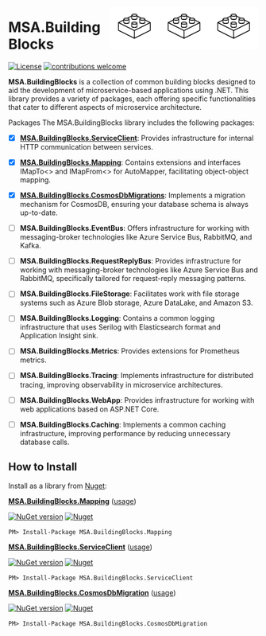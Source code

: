 <img align="right" width="100" src="block.png" /><img align="right" width="100" src="block.png" /><img align="right" width="100" src="block.png" />

# MSA.BuildingBlocks

[![License](https://img.shields.io/badge/license-MIT-blue.svg)](https://github.com/Marusyk/grok.net/blob/main/LICENSE)
[![contributions welcome](https://img.shields.io/badge/contributions-welcome-brightgreen.svg?style=flat)](https://github.com/Marusyk/grok.net/blob/main/CONTRIBUTING.md)

**MSA.BuildingBlocks** is a collection of common building blocks designed to aid the development of microservice-based applications using .NET. This library provides a variety of packages, each offering specific functionalities that cater to different aspects of microservice architecture.

Packages
The MSA.BuildingBlocks library includes the following packages:

* [x] [**MSA.BuildingBlocks.ServiceClient**](src/MSA.BuildingBlocks.ServiceClient/README.md): Provides infrastructure for internal HTTP communication between services.
* [x] [**MSA.BuildingBlocks.Mapping**](src/MSA.BuildingBlocks.Mapping/README.md): Contains extensions and interfaces IMapTo<> and IMapFrom<> for AutoMapper, facilitating object-object mapping.
* [x] [**MSA.BuildingBlocks.CosmosDbMigrations**](src/MSA.BuildingBlocks.CosmosDbMigration/README.md): Implements a migration mechanism for CosmosDB, ensuring your database schema is always up-to-date.
* [ ] **MSA.BuildingBlocks.EventBus**: Offers infrastructure for working with messaging-broker technologies like Azure Service Bus, RabbitMQ, and Kafka.
* [ ] **MSA.BuildingBlocks.RequestReplyBus**: Provides infrastructure for working with messaging-broker technologies like Azure Service Bus and RabbitMQ, specifically tailored for request-reply messaging patterns.
* [ ] **MSA.BuildingBlocks.FileStorage**: Facilitates work with file storage systems such as Azure Blob storage, Azure DataLake, and Amazon S3.
* [ ] **MSA.BuildingBlocks.Logging**: Contains a common logging infrastructure that uses Serilog with Elasticsearch format and Application Insight sink.
* [ ] **MSA.BuildingBlocks.Metrics**: Provides extensions for Prometheus metrics.
* [ ] **MSA.BuildingBlocks.Tracing**: Implements infrastructure for distributed tracing, improving observability in microservice architectures.
* [ ] **MSA.BuildingBlocks.WebApp**: Provides infrastructure for working with web applications based on ASP.NET Core.
* [ ] **MSA.BuildingBlocks.Caching**: Implements a common caching infrastructure, improving performance by reducing unnecessary database calls.


## How to Install

Install as a library from [Nuget](https://www.nuget.org/packages?q=MSA.BuildingBlocks):

**[MSA.BuildingBlocks.Mapping](https://www.nuget.org/packages/MSA.BuildingBlocks.Mapping/)** ([usage](https://github.com/Marusyk/MSA.BuildingBlocks/blob/main/src/MSA.BuildingBlocks.Mapping/README.md))

[![NuGet version](https://img.shields.io/nuget/v/MSA.BuildingBlocks.Mapping.svg?logo=NuGet)](https://www.nuget.org/packages/MSA.BuildingBlocks.Mapping)
[![Nuget](https://img.shields.io/nuget/dt/MSA.BuildingBlocks.Mapping.svg)](https://www.nuget.org/packages/MSA.BuildingBlocks.Mapping)

    PM> Install-Package MSA.BuildingBlocks.Mapping

**[MSA.BuildingBlocks.ServiceClient](https://www.nuget.org/packages/MSA.BuildingBlocks.ServiceClient/)** ([usage](https://github.com/Marusyk/MSA.BuildingBlocks/blob/main/src/MSA.BuildingBlocks.ServiceClient/README.md))

[![NuGet version](https://img.shields.io/nuget/v/MSA.BuildingBlocks.ServiceClient.svg?logo=NuGet)](https://www.nuget.org/packages/MSA.BuildingBlocks.ServiceClient)
[![Nuget](https://img.shields.io/nuget/dt/MSA.BuildingBlocks.ServiceClient.svg)](https://www.nuget.org/packages/MSA.BuildingBlocks.ServiceClient)

    PM> Install-Package MSA.BuildingBlocks.ServiceClient

**[MSA.BuildingBlocks.CosmosDbMigration](https://www.nuget.org/packages/MSA.BuildingBlocks.CosmosDbMigration/)** ([usage](https://github.com/Marusyk/MSA.BuildingBlocks/blob/main/src/MSA.BuildingBlocks.CosmosDbMigration/README.md))

[![NuGet version](https://img.shields.io/nuget/v/MSA.BuildingBlocks.CosmosDbMigration.svg?logo=NuGet)](https://www.nuget.org/packages/MSA.BuildingBlocks.CosmosDbMigration)
[![Nuget](https://img.shields.io/nuget/dt/MSA.BuildingBlocks.CosmosDbMigration.svg)](https://www.nuget.org/packages/MSA.BuildingBlocks.CosmosDbMigration)

    PM> Install-Package MSA.BuildingBlocks.CosmosDbMigration
